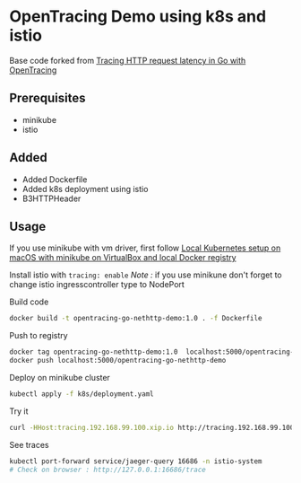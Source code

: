 # OpenTracing Demo using k8s and istio
Base code forked from [Tracing HTTP request latency in Go with OpenTracing](https://medium.com/@YuriShkuro/tracing-http-request-latency-in-go-with-opentracing-7cc1282a100a#.r6h4w2n9o)

## Prerequisites
- minikube
- istio

## Added
- Added Dockerfile
- Added k8s deployment using istio
- B3HTTPHeader 

## Usage
If you use minikube with vm driver, first follow [Local Kubernetes setup on macOS with minikube on VirtualBox and local Docker registry](https://gist.github.com/kevin-smets/b91a34cea662d0c523968472a81788f7)

Install istio with ```tracing: enable```
*Note :* if you use minikune don't forget to change istio ingresscontroller type to NodePort 

Build code
```bash
docker build -t opentracing-go-nethttp-demo:1.0 . -f Dockerfile
```

Push to registry
```bash
docker tag opentracing-go-nethttp-demo:1.0  localhost:5000/opentracing-go-nethttp-demo:1.2
docker push localhost:5000/opentracing-go-nethttp-demo
```

Deploy on minikube cluster
```bash
kubectl apply -f k8s/deployment.yaml
```

Try it
```bash
curl -HHost:tracing.192.168.99.100.xip.io http://tracing.192.168.99.100.xip.io:31380/gettime
```

See traces
```bash
kubectl port-forward service/jaeger-query 16686 -n istio-system
# Check on browser : http://127.0.0.1:16686/trace
```

